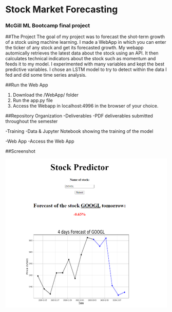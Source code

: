 # Stock Market Forecasting
### McGill ML Bootcamp final project

##The Project
The goal of my project was to forecast the shot-term growth of a stock using machine learning. I made a WebApp in which you can enter the ticker of any stock and get its forecasted growth.
My webapp automically retrieves the latest data about the stock using an API. It then calculates technical indicators about the stock such as momentum and feeds it to my model. I experimented with many variables and kept the best predictive variables. I chose an LSTM model to try to detect within the data I fed and did some time series analysis.

##Run the Web App
1. Download the /WebApp/ folder
2. Run the app.py file
3. Access the Webapp in localhost:4996 in the browser of your choice.

##Repository Organization
-Deliverables
  -PDF deliverables submitted throughout the semester

-Training
  -Data & Jupyter Notebook showing the training of the model
  
-Web App
  -Access the Web App
  
##Screenshot

![Alt text](/screenshot.PNG?raw=true "") 


